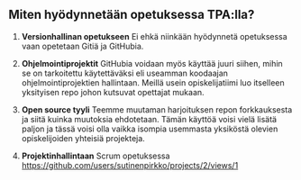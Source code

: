 ## Miten hyödynnetään opetuksessa TPA:lla?
1. **Versionhallinan opetukseen**
Ei ehkä niinkään hyödynnetä opetuksessa vaan opetetaan Gitiä ja GitHubia.

3. **Ohjelmointiprojektit**
GitHubia voidaan myös käyttää juuri siihen, mihin se on tarkoitettu käytettäväksi eli useamman koodaajan ohjelmointiprojektien hallintaan. Meillä usein opiskelijatiimi luo itselleen yksityisen repo johon kutsuvat opettajat mukaan.

4. **Open source tyyli**
Teemme muutaman harjoituksen repon forkkauksesta ja siitä kuinka muutoksia ehdotetaan. Tämän käyttöä voisi vielä lisätä paljon ja tässä voisi olla vaikka isompia usemmasta yksiköstä olevien opiskelijoiden yhteisiä projekteja.

5. **Projektinhallintaan**
Scrum opetuksessa
https://github.com/users/sutinenpirkko/projects/2/views/1

